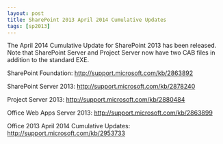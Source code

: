 ```yaml
---
layout: post
title: SharePoint 2013 April 2014 Cumulative Updates
tags: [sp2013]
---
```


The April 2014 Cumulative Update for SharePoint 2013 has been released. Note that SharePoint Server and Project Server now have two CAB files in addition to the standard EXE.

SharePoint Foundation: <http://support.microsoft.com/kb/2863892>

SharePoint Server 2013: <http://support.microsoft.com/kb/2878240>

Project Server 2013: <http://support.microsoft.com/kb/2880484>

Office Web Apps Server 2013: <http://support.microsoft.com/kb/2863899>

Office 2013 April 2014 Cumulative Updates: <http://support.microsoft.com/kb/2953733>